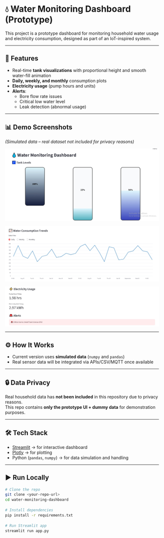 # 💧 Water Monitoring Dashboard (Prototype)

This project is a prototype dashboard for monitoring household water usage and electricity consumption, designed as part of an IoT-inspired system.

---

## 🚀 Features
- Real-time **tank visualizations** with proportional height and smooth water-fill animation  
- **Daily, weekly, and monthly** consumption plots  
- **Electricity usage** (pump hours and units)  
- **Alerts**:  
  - Bore flow rate issues  
  - Critical low water level  
  - Leak detection (abnormal usage)  

---
## 📊 Demo Screenshots
*(Simulated data – real dataset not included for privacy reasons)*

![Tank Visualization](screenshots/tanks.jpg)  

![Water Consumption Trends](screenshots/trends.jpg)  

![Alerts](screenshots/alerts.jpg)  



---

## ⚙️ How It Works
- Current version uses **simulated data** (`numpy` and `pandas`)  
- Real sensor data will be integrated via APIs/CSV/MQTT once available  

---

## 🔒 Data Privacy
Real household data has **not been included** in this repository due to privacy reasons.  
This repo contains **only the prototype UI + dummy data** for demonstration purposes.  

---

## 🛠️ Tech Stack
- [Streamlit](https://streamlit.io/) → for interactive dashboard  
- [Plotly](https://plotly.com/python/) → for plotting  
- Python (`pandas`, `numpy`) → for data simulation and handling  

---

## ▶️ Run Locally
```bash
# Clone the repo
git clone <your-repo-url>
cd water-monitoring-dashboard

# Install dependencies
pip install -r requirements.txt

# Run Streamlit app
streamlit run app.py
